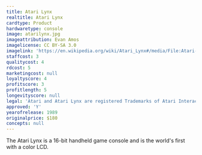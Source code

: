 ```yaml
---
title: Atari Lynx
realtitle: Atari Lynx
cardtype: Product
hardwaretype: console
image: atarilynx.jpg
imageattribution: Evan Amos
imagelicense: CC BY-SA 3.0
imagelink: 'https://en.wikipedia.org/wiki/Atari_Lynx#/media/File:Atari-Lynx-I-Handheld.jpg'
staffcost: 3
qualitycost: 4
rdcost: 5
marketingcost: null
loyaltyscore: 4
profitscore: 3
profitlength: 5
longevityscore: null
legal: 'Atari and Atari Lynx are registered Trademarks of Atari Interactive, Inc'
approved: 'Y'
yearofrelease: 1989
originalprice: $180
concepts: null
---
```


The Atari Lynx is a 16-bit handheld game console and is the world's first with a color LCD.
